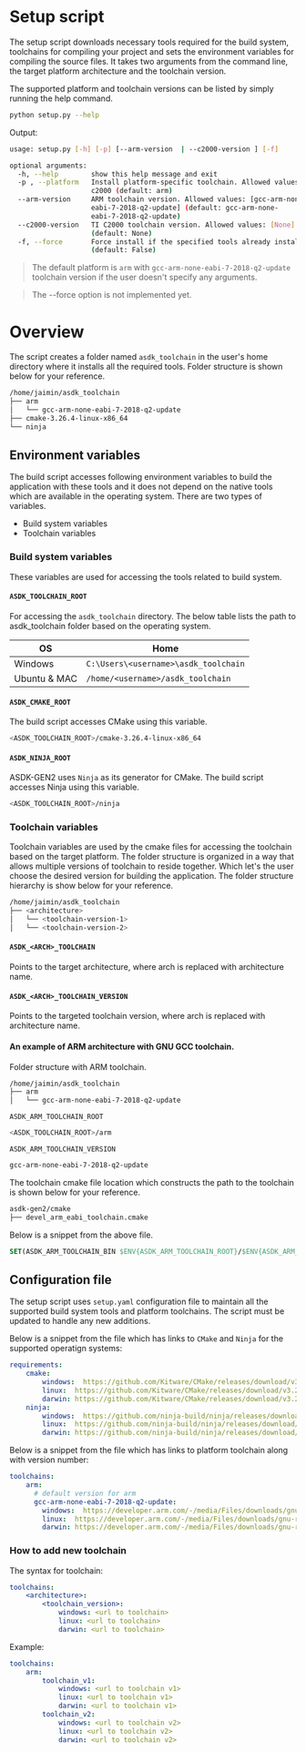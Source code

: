 # Setup script

The setup script downloads necessary tools required for the build system, toolchains for compiling your project and sets the environment variables for compiling the source files. It takes two arguments from the command line, the target platform architecture and the toolchain version.

The supported platform and toolchain versions can be listed by simply running the help command. 

```sh
python setup.py --help
```

Output:
```sh
usage: setup.py [-h] [-p] [--arm-version  | --c2000-version ] [-f]

optional arguments:
  -h, --help        show this help message and exit
  -p , --platform   Install platform-specific toolchain. Allowed values: arm,
                    c2000 (default: arm)
  --arm-version     ARM toolchain version. Allowed values: [gcc-arm-none-
                    eabi-7-2018-q2-update] (default: gcc-arm-none-
                    eabi-7-2018-q2-update)
  --c2000-version   TI C2000 toolchain version. Allowed values: [None]
                    (default: None)
  -f, --force       Force install if the specified tools already installed.
                    (default: False)
```

> The default platform is `arm` with `gcc-arm-none-eabi-7-2018-q2-update` toolchain version if the user doesn't specify any arguments.

> The --force option is not implemented yet.

# Overview

The script creates a folder named `asdk_toolchain` in the user's home directory where it installs all the required tools. Folder structure is shown below for your reference.

```sh
/home/jaimin/asdk_toolchain
├── arm
│   └── gcc-arm-none-eabi-7-2018-q2-update
├── cmake-3.26.4-linux-x86_64
└── ninja
```

## Environment variables

The build script accesses following environment variables to build the application with these tools and it does not depend on the native tools which are available in the operating system. There are two types of variables.

* Build system variables
* Toolchain variables

### Build system variables

These variables are used for accessing the tools related to build system.

#### `ASDK_TOOLCHAIN_ROOT`

For accessing the `asdk_toolchain` directory. The below table lists the path to asdk_toolchain folder based on the operating system.

|OS|Home|
|--|----|
|Windows|`C:\Users\<username>\asdk_toolchain`|
|Ubuntu & MAC|`/home/<username>/asdk_toolchain`|

#### `ASDK_CMAKE_ROOT`

The build script accesses CMake using this variable.

```sh
<ASDK_TOOLCHAIN_ROOT>/cmake-3.26.4-linux-x86_64
```

#### `ASDK_NINJA_ROOT`

ASDK-GEN2 uses `Ninja` as its generator for CMake. The build script accesses Ninja using this variable.

```sh
<ASDK_TOOLCHAIN_ROOT>/ninja
```

### Toolchain variables

Toolchain variables are used by the cmake files for accessing the toolchain based on the target platform. The folder structure is organized in a way that allows multiple versions of toolchain to reside together. Which let's the user choose the desired version for building the application. The folder structure hierarchy is show below for your reference.

```sh
/home/jaimin/asdk_toolchain
├── <architecture>              
│   └── <toolchain-version-1>
│   └── <toolchain-version-2>
```

#### `ASDK_<ARCH>_TOOLCHAIN`

Points to the target architecture, where arch is replaced with architecture name.

#### `ASDK_<ARCH>_TOOLCHAIN_VERSION`

Points to the targeted toolchain version, where arch is replaced with architecture name.

#### An example of ARM architecture with GNU GCC toolchain.

Folder structure with ARM toolchain.

```sh
/home/jaimin/asdk_toolchain
├── arm
│   └── gcc-arm-none-eabi-7-2018-q2-update
```

`ASDK_ARM_TOOLCHAIN_ROOT`

```sh
<ASDK_TOOLCHAIN_ROOT>/arm
```

`ASDK_ARM_TOOLCHAIN_VERSION`

```sh
gcc-arm-none-eabi-7-2018-q2-update
```

The toolchain cmake file location which constructs the path to the toolchain is shown below for your reference.

```sh
asdk-gen2/cmake
├── devel_arm_eabi_toolchain.cmake
```

Below is a snippet from the above file.

```cmake
SET(ASDK_ARM_TOOLCHAIN_BIN $ENV{ASDK_ARM_TOOLCHAIN_ROOT}/$ENV{ASDK_ARM_TOOLCHAIN_VERSION}/bin)
```

## Configuration file

The setup script uses `setup.yaml` configuration file to maintain all the supported build system tools and platform toolchains. The script must be updated to handle any new additions.

Below is a snippet from the file which has links to `CMake` and `Ninja` for the supported operatign systems:

```yaml
requirements:
    cmake:
        windows:  https://github.com/Kitware/CMake/releases/download/v3.26.4/cmake-3.26.4-windows-x86_64.zip
        linux:  https://github.com/Kitware/CMake/releases/download/v3.26.4/cmake-3.26.4-linux-x86_64.tar.gz
        darwin: https://github.com/Kitware/CMake/releases/download/v3.26.4/cmake-3.26.4-macos10.10-universal.tar.gz
    ninja:
        windows:  https://github.com/ninja-build/ninja/releases/download/v1.11.1/ninja-win.zip
        linux:  https://github.com/ninja-build/ninja/releases/download/v1.11.1/ninja-linux.zip
        darwin: https://github.com/ninja-build/ninja/releases/download/v1.11.1/ninja-mac.zip
```

Below is a snippet from the file which has links to platform toolchain along with version number:

```yaml
toolchains:
    arm:
      # default version for arm
      gcc-arm-none-eabi-7-2018-q2-update:
        windows:  https://developer.arm.com/-/media/Files/downloads/gnu-rm/7-2018q2/gcc-arm-none-eabi-7-2018-q2-update-win32.zip
        linux:  https://developer.arm.com/-/media/Files/downloads/gnu-rm/7-2018q2/gcc-arm-none-eabi-7-2018-q2-update-linux.tar.bz2
        darwin: https://developer.arm.com/-/media/Files/downloads/gnu-rm/7-2018q2/gcc-arm-none-eabi-7-2018-q2-update-mac.tar.bz2
```

### How to add new toolchain

The syntax for toolchain:

```yaml
toolchains:
    <architecture>:
        <toolchain_version>:
            windows: <url to toolchain>
            linux: <url to toolchain>
            darwin: <url to toolchain>
```

Example:

```yaml
toolchains:
    arm:
        toolchain_v1:
            windows: <url to toolchain v1>
            linux: <url to toolchain v1>
            darwin: <url to toolchain v1>
        toolchain_v2:
            windows: <url to toolchain v2>
            linux: <url to toolchain v2>
            darwin: <url to toolchain v2>
```
